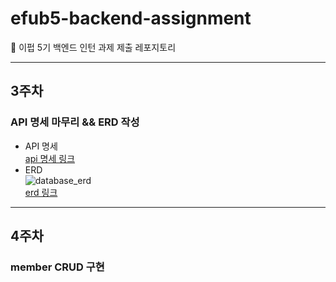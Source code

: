 # efub5-backend-assignment
💙 이펍 5기 백엔드 인턴 과제 제출 레포지토리
**********
## 3주차
### API 명세 마무리 && ERD 작성
- API 명세 <br>
[api 명세 링크](https://m2nsp.gitbook.io/m2nsp/everytime)
- ERD <br>
![database_erd](./database_erd.png) <br>
[erd 링크](https://www.erdcloud.com/d/CxvS2pMFYYod7CuC2)

**********
## 4주차
### member CRUD 구현

